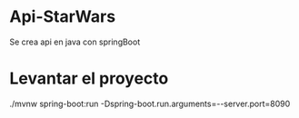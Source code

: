# Api-StarWars
 Se crea api en java con springBoot 

# Levantar el proyecto
./mvnw spring-boot:run -Dspring-boot.run.arguments=--server.port=8090
